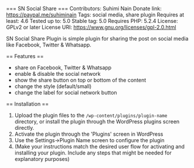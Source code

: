 === SN Social Share ===
Contributors: Suhimi Nain
Donate link: https://paypal.me/suhiminain 
Tags: social media, share plugin
Requires at least: 4.6
Tested up to: 5.0
Stable tag: 5.0
Requires PHP: 5.2.4
License: GPLv2 or later
License URI: https://www.gnu.org/licenses/gpl-2.0.html

SN Social Share Plugin is simple plugin for sharing the post on social media like Facebook, Twitter & Whatsapp.

== Features ==

* share on Facebook, Twitter & Whatsapp
* enable & disable the social network
* show the share button on top or bottom of the content
* change the style (default/small)
* change the label for social network button

== Installation ==


1. Upload the plugin files to the `/wp-content/plugins/plugin-name` directory, or install the plugin through the WordPress plugins screen directly.
1. Activate the plugin through the 'Plugins' screen in WordPress
1. Use the Settings->Plugin Name screen to configure the plugin
1. (Make your instructions match the desired user flow for activating and installing your plugin. Include any steps that might be needed for explanatory purposes)


 
